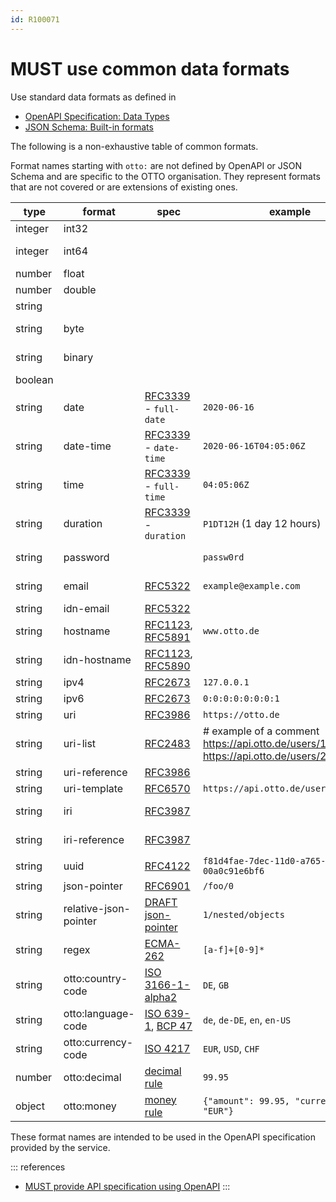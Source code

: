 ```yaml
---
id: R100071
---
```


# MUST use common data formats

Use standard data formats as defined in

- [OpenAPI Specification: Data Types](http://spec.openapis.org/oas/v3.0.3#data-types)
- [JSON Schema: Built-in formats](https://json-schema.org/draft/2019-09/json-schema-validation.html#rfc.section.7.3)

The following is a non-exhaustive table of common formats.

Format names starting with `otto:` are not defined by OpenAPI or JSON Schema and are specific to the OTTO organisation.
They represent formats that are not covered or are extensions of existing ones.

| type    | format                | spec                                   | example                                                                              | comment                                 | 
|---------|-----------------------|----------------------------------------|--------------------------------------------------------------------------------------|-----------------------------------------|
| integer | int32                 |                                        |                                                                                      | signed 32 bits                          |
| integer | int64                 |                                        |                                                                                      | signed 64 bits (a.k.a long) |
| number  | float                 |                                        |                                                                                      |                                         | 
| number  | double                |                                        |                                                                                      |                                         |
| string  |                       |                                        |                                                                                      |                                         |
| string  | byte                  |                                        |                                                                                      | base64 encoded characters               |
| string  | binary                |                                        |                                                                                      | any sequence of octets                  |
| boolean |                       |                                        |                                                                                      |                                         |
| string  | date                  | [RFC3339] - `full-date`                | `2020-06-16`                                                                         | see also [date rule][rule-date]         |
| string  | date-time             | [RFC3339] - `date-time`                | `2020-06-16T04:05:06Z`                                                               | see also [date rule][rule-date]         |
| string  | time                  | [RFC3339] - `full-time`                | `04:05:06Z`                                                                          | see also [date rule][rule-date]         |
| string  | duration              | [RFC3339] - `duration`                 | `P1DT12H` (1 day 12 hours)                                                           |                                         |
| string  | password              |                                        | `passw0rd`                                                                           | a hint for processing/display           |
| string  | email                 | [RFC5322][rfc5322]                     | `example@example.com`                                                                | internationalized email                 |
| string  | idn-email             | [RFC5322][rfc5322]                     |                                                                                      |                                         |
| string  | hostname              | [RFC1123][rfc1123], [RFC5891][rfc5891] | `www.otto.de`                                                                        | internationalized hostname              |
| string  | idn-hostname          | [RFC1123][rfc1123], [RFC5890][rfc5890] |                                                                                      |                                         |
| string  | ipv4                  | [RFC2673][rfc2673]                     | `127.0.0.1`                                                                          |                                         |
| string  | ipv6                  | [RFC2673][rfc2673]                     | `0:0:0:0:0:0:0:1`                                                                    |                                         |
| string  | uri                   | [RFC3986][rfc3986]                     | `https://otto.de`                                                                    |                                         |
| string  | uri-list              | [RFC2483][rfc2483]                     | # example of a comment<br>https://api.otto.de/users/1<br>https://api.otto.de/users/2 | transferring a single URI is also valid |
| string  | uri-reference         | [RFC3986][rfc3986]                     |                                                                                      |                                         |
| string  | uri-template          | [RFC6570][rfc6570]                     | `https://api.otto.de/users/{userId}`                                                 |                                         |
| string  | iri                   | [RFC3987][rfc3987]                     |                                                                                      | internationalized URI                   |
| string  | iri-reference         | [RFC3987][rfc3987]                     |                                                                                      | internationalized URI-reference         |
| string  | uuid                  | [RFC4122][rfc4122]                     | `f81d4fae-7dec-11d0-a765-00a0c91e6bf6`                                               |                                         |
| string  | json-pointer          | [RFC6901][rfc6901]                     | `/foo/0`                                                                             |                                         |
| string  | relative-json-pointer | [DRAFT json-pointer][json-pointer]     | `1/nested/objects`                                                                   |                                         |
| string  | regex                 | [ECMA-262][ecma-262]                   | `[a-f]+[0-9]*`                                                                       |                                         |
| string  | otto:country-code     | [ISO 3166-1-alpha2][iso3166-1-alpha2]  | `DE`, `GB`                                                                           |                                         |
| string  | otto:language-code    | [ISO 639-1][iso639-1], [BCP 47][bcp47] | `de`, `de-DE`, `en`, `en-US`                                                         |                                         |
| string  | otto:currency-code    | [ISO 4217][iso4217]                    | `EUR`, `USD`, `CHF`                                                                  |                                         |
| number  | otto:decimal          | [decimal rule][rule-decimal]           | `99.95`                                                                              |                                         |
| object  | otto:money            | [money rule][rule-money]               | `{"amount": 99.95, "currency": "EUR"}`                                             |                                         |

These format names are intended to be used in the OpenAPI specification provided by the service.

::: references

- [MUST provide API specification using OpenAPI][rule-spec]
  :::

[rule-date]: ../../../../global/json/canonical-data-types/rules/must-use-common-date-and-time-format.md
[rule-spec]: ../../../../rest/contract/openapi/rules/must-provide-api-specification-using-openapi-for-rest-apis.md
[rule-decimal]: ../../../../global/json/canonical-data-types/rules/should-use-decimal-format.md
[rule-money]: ../../../../global/json/canonical-data-types/rules/should-use-format-for-money.md
[rfc3339]: https://tools.ietf.org/html/rfc3339#section-5.6
[rfc5322]: https://tools.ietf.org/html/rfc5322#section-3.4.1
[rfc1123]: https://tools.ietf.org/html/rfc1123#section-2.1
[rfc5891]: https://tools.ietf.org/html/rfc5891#section-4.4
[rfc5890]: https://tools.ietf.org/html/rfc5890#section-2.3.2.3
[rfc2673]: https://tools.ietf.org/html/rfc2673#section-3.2
[rfc3986]: https://tools.ietf.org/html/rfc3986
[rfc3987]: https://tools.ietf.org/html/rfc3987
[rfc6901]: https://tools.ietf.org/html/rfc6901#section-5
[json-pointer]: https://tools.ietf.org/html/draft-handrews-relative-json-pointer-02
[ecma-262]: https://www.ecma-international.org/publications/files/ECMA-ST/Ecma-262.pdf
[rfc6570]: https://tools.ietf.org/html/rfc6570
[rfc4122]: https://tools.ietf.org/html/rfc4122
[iso3166-1-alpha2]: https://www.iso.org/iso-3166-country-codes.html
[iso639-1]: https://www.loc.gov/standards/iso639-2/php/English_list.php
[bcp47]: https://tools.ietf.org/html/bcp47
[iso4217]: https://www.currency-iso.org/en/home/tables/table-a1.html
[rfc2483]: https://www.rfc-editor.org/rfc/rfc2483.html#section-5
